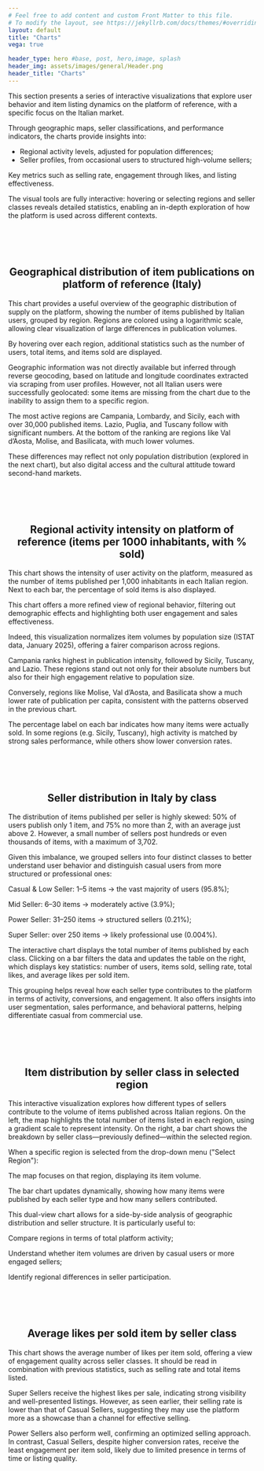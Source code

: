 ```yaml
---
# Feel free to add content and custom Front Matter to this file.
# To modify the layout, see https://jekyllrb.com/docs/themes/#overriding-theme-defaults
layout: default
title: "Charts"
vega: true

header_type: hero #base, post, hero,image, splash
header_img: assets/images/general/Header.png
header_title: "Charts"
---
```

This section presents a series of interactive visualizations that explore user behavior and item listing dynamics on the platform of reference, with a specific focus on the Italian market. 

Through geographic maps, seller classifications, and performance indicators, the charts provide insights into: 

- Regional activity levels, adjusted for population differences; 
- Seller profiles, from occasional users to structured high-volume sellers; 

Key metrics such as selling rate, engagement through likes, and listing effectiveness. 

The visual tools are fully interactive: hovering or selecting regions and seller classes reveals detailed statistics, enabling an in-depth exploration of how the platform is used across different contexts. 

<br>
<br>
<br>

<div class="full-width-wrapper">
    <h2 style="width: 100%; text-align: center">
    Geographical distribution of item publications on platform of reference (Italy)
    </h2>
</div>
<div style="width: 100%">
<vegachart schema-url="{{site.baseurl}}/assets/charts/1_map_ita.json" style="width: 100%; height: 100%"></vegachart>
</div>

This chart provides a useful overview of the geographic distribution of supply on the platform, showing the number of items published by Italian users, grouped by region. Regions are colored using a logarithmic scale, allowing clear visualization of large differences in publication volumes. 

By hovering over each region, additional statistics such as the number of users, total items, and items sold are displayed. 

Geographic information was not directly available but inferred through reverse geocoding, based on latitude and longitude coordinates extracted via scraping from user profiles. However, not all Italian users were successfully geolocated: some items are missing from the chart due to the inability to assign them to a specific region. 

The most active regions are Campania, Lombardy, and Sicily, each with over 30,000 published items. Lazio, Puglia, and Tuscany follow with significant numbers. At the bottom of the ranking are regions like Val d’Aosta, Molise, and Basilicata, with much lower volumes. 

These differences may reflect not only population distribution (explored in the next chart), but also digital access and the cultural attitude toward second-hand markets. 

<br>
<br>
<br>

<div class="full-width-wrapper">
    <h2 style="width: 100%; text-align: center">
    Regional activity intensity on platform of reference (items per 1000 inhabitants, with % sold)
    </h2>
</div>
<div style="width: 100%">
<vegachart schema-url="{{site.baseurl}}/assets/charts/2_region_activity.json" style="width: 100%; height: 100%"></vegachart>
</div>

This chart shows the intensity of user activity on the platform, measured as the number of items published per 1,000 inhabitants in each Italian region. Next to each bar, the percentage of sold items is also displayed. 

This chart offers a more refined view of regional behavior, filtering out demographic effects and highlighting both user engagement and sales effectiveness. 

Indeed, this visualization normalizes item volumes by population size (ISTAT data, January 2025), offering a fairer comparison across regions. 

Campania ranks highest in publication intensity, followed by Sicily, Tuscany, and Lazio. These regions stand out not only for their absolute numbers but also for their high engagement relative to population size. 

Conversely, regions like Molise, Val d’Aosta, and Basilicata show a much lower rate of publication per capita, consistent with the patterns observed in the previous chart. 

The percentage label on each bar indicates how many items were actually sold. In some regions (e.g. Sicily, Tuscany), high activity is matched by strong sales performance, while others show lower conversion rates. 

<br>
<br>
<br>

<div class="full-width-wrapper">
    <h2 style="width: 100%; text-align: center">
      Seller distribution in Italy by class
    </h2>
</div>

The distribution of items published per seller is highly skewed: 50% of users publish only 1 item, and 75% no more than 2, with an average just above 2. However, a small number of sellers post hundreds or even thousands of items, with a maximum of 3,702. 

Given this imbalance, we grouped sellers into four distinct classes to better understand user behavior and distinguish casual users from more structured or professional ones: 

Casual & Low Seller: 1–5 items → the vast majority of users (95.8%); 

Mid Seller: 6–30 items → moderately active (3.9%); 

Power Seller: 31–250 items → structured sellers (0.21%); 

Super Seller: over 250 items → likely professional use (0.004%). 

The interactive chart displays the total number of items published by each class. Clicking on a bar filters the data and updates the table on the right, which displays key statistics: number of users, items sold, selling rate, total likes, and average likes per sold item.   

This grouping helps reveal how each seller type contributes to the platform in terms of activity, conversions, and engagement. It also offers insights into user segmentation, sales performance, and behavioral patterns, helping differentiate casual from commercial use.  

<div style="width: 100%">
<vegachart schema-url="{{site.baseurl}}/assets/charts/3_seller_classes.json" style="width: 100%; height: 100%"></vegachart>
</div>

<br>
<br>
<br>


<div class="full-width-wrapper">
    <h2 style="width: 100%; text-align: center">
      Item distribution by seller class in selected region
    </h2>
</div>
<div style="width: 100%">
<vegachart schema-url="{{site.baseurl}}/assets/charts/4_smart_chart.json" style="width: 100%; height: 100%"></vegachart>
</div>

This interactive visualization explores how different types of sellers contribute to the volume of items published across Italian regions. On the left, the map highlights the total number of items listed in each region, using a gradient scale to represent intensity. On the right, a bar chart shows the breakdown by seller class—previously defined—within the selected region. 

When a specific region is selected from the drop-down menu ("Select Region"): 

The map focuses on that region, displaying its item volume. 

The bar chart updates dynamically, showing how many items were published by each seller type and how many sellers contributed. 

This dual-view chart allows for a side-by-side analysis of geographic distribution and seller structure. It is particularly useful to: 

Compare regions in terms of total platform activity; 

Understand whether item volumes are driven by casual users or more engaged sellers; 

Identify regional differences in seller participation. 

<br>
<br>
<br>

<div class="full-width-wrapper">
    <h2 style="width: 100%; text-align: center">
    Average likes per sold item by seller class
    </h2>
</div>
<div style="width: 100%">
<vegachart schema-url="{{site.baseurl}}/assets/charts/5_likes_chart.json" style="width: 100%; height: 100%"></vegachart>
</div>

This chart shows the average number of likes per item sold, offering a view of engagement quality across seller classes. It should be read in combination with previous statistics, such as selling rate and total items listed. 

Super Sellers receive the highest likes per sale, indicating strong visibility and well-presented listings. However, as seen earlier, their selling rate is lower than that of Casual Sellers, suggesting they may use the platform more as a showcase than a channel for effective selling. 

Power Sellers also perform well, confirming an optimized selling approach. In contrast, Casual Sellers, despite higher conversion rates, receive the least engagement per item sold, likely due to limited presence in terms of time or listing quality.


